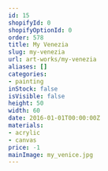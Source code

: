 ```yaml
---
id: 15
shopifyId: 0
shopifyOptionId: 0
order: 578
title: My Venezia
slug: my-venezia
url: art-works/my-venezia
aliases: []
categories:
- painting
inStock: false
isVisible: false
height: 50
width: 60
date: 2016-01-01T00:00:00Z
materials:
- acrylic
- canvas
price: -1
mainImage: my_venice.jpg
---
```

